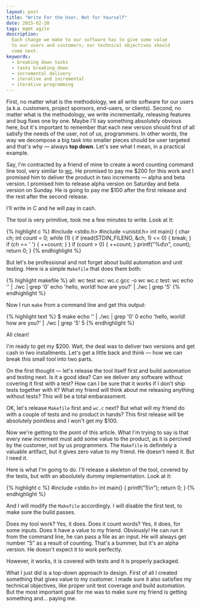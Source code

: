 ```yaml
---
layout: post
title: "Write For the User, Not for Yourself"
date: 2015-02-20
tags: mgmt agile
description:
  Each change we make to our software has to give some value
  to our users and customers; our technical objectives should
  come next.
keywords:
  - breaking down tasks
  - tasks breaking down
  - incremental delivery
  - iterative and incremental
  - iterative programming
---
```


First, no matter what is the methodology, we all write software for our
users (a.k.a. customers, project sponsors, end-users, or clients). Second,
no matter what is the methodology, we write incrementally, releasing
features and bug fixes one by one. Maybe I'll say something absolutely obvious here,
but it's important to remember that each new version should first of all satisfy
the needs of the user, not of us, programmers. In other words, the way
we decompose a big task into smaller pieces should be user targeted and that's
why &mdash; always **top down**. Let's see what I mean, in a practical example.

<!--more-->

Say, I'm contracted by a friend of mine to create a word counting command line
tool, very similar to [wc](http://en.wikipedia.org/wiki/Wc_%28Unix%29). He
promised to pay me $200 for this work and I promised him to deliver the
product in two increments &mdash; alpha and beta version. I promised him
to release alpha version on Saturday and beta version on Sunday. He is
going to pay me $100 after the first release and the rest after the second release.

I'll write in C and he will pay in cash.

The tool is very primitive, took me a few minutes to write. Look at it:

{% highlight c %}
#include <stdio.h>
#include <unistd.h>
int main() {
  char ch;
  int count = 0;
  while (1) {
    if (read(STDIN_FILENO, &ch, 1) <= 0) {
      break;
    }
    if (ch == ' ') {
      ++count;
    }
  }
  if (count > 0) {
    ++count;
  }
  printf("%d\n", count);
  return 0;
}
{% endhighlight %}

But let's be professional and not forget about build automation and unit
testing. Here is a simple `Makefile` that does them both:

{% highlight makefile %}
all: wc test
wc: wc.c
  gcc -o wc wc.c
test: wc
  echo '' | ./wc | grep '0'
  echo 'hello, world! how are you?' | ./wc | grep '5'
{% endhighlight %}

Now I run `make` from a command line and get this output:

{% highlight text %}
$ make
echo '' | ./wc | grep '0'
0
echo 'hello, world! how are you?' | ./wc | grep '5'
5
{% endhighlight %}

All clean!

I'm ready to get my $200. Wait, the deal was to deliver two
versions and get cash in two installments. Let's get a little back and
think &mdash; how we can break this small tool into two parts.

On the first thought &mdash; let's release the tool itself first and
build automation and testing next. Is it a good idea? Can we
deliver any software without covering it first with a test? How can I be
sure that it works if I don't ship tests together with it? What my friend
will think about me releasing anything without tests? This will be
a total embarassment.

OK, let's release `Makefile` first and `wc.c` next? But what will my
friend do with a couple of tests and no product in hands? This first
release will be absolutely pointless and I won't get my $100.

Now we're getting to the point of this article. What I'm trying to say
is that every new increment must add some value to the product, as it
is percived by the customer, not by us programmers. The `Makefile` is
definitely a valuable artifact, but it gives zero value to my friend.
He doesn't need it. But I need it.

Here is what I'm going to do. I'll release a skeleton of the tool, covered
by the tests, but with an absolutely dummy implementation. Look at it:

{% highlight c %}
#include <stdio.h>
int main() {
  printf("5\n");
  return 0;
}
{% endhighlight %}

And I will modify the `Makefile` accordingly. I will disable the first test,
to make sure the build passes.

Does my tool work? Yes, it does. Does it count words? Yes, it does, for
some inputs. Does it have a value to my friend. Obviously! He
can run it from the command line, he can pass a file as an input. He will
always get number "5" as a result of counting. That's a bummer, but it's
an alpha version. He doesn't expect it to work perfectly.

However, it works, it is covered with tests and it is properly packaged.

What I just did is a top-down approach to design. First of all I created
something that gives value to my customer. I made sure it also satisfies
my technical objectives, like proper unit test coverage and build automation.
But the most important goal for me was to make sure my friend is getting
something and... paying me.
